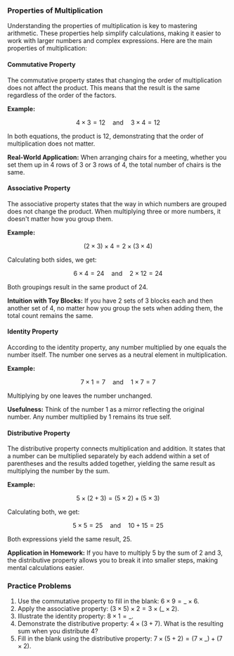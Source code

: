 ### Properties of Multiplication

Understanding the properties of multiplication is key to mastering arithmetic. These properties help simplify calculations, making it easier to work with larger numbers and complex expressions. Here are the main properties of multiplication:

#### Commutative Property

The commutative property states that changing the order of multiplication does not affect the product. This means that the result is the same regardless of the order of the factors.

**Example:**

$$
4 \times 3 = 12\quad \text{and}\quad 3 \times 4 = 12
$$

In both equations, the product is 12, demonstrating that the order of multiplication does not matter.

**Real-World Application:**
When arranging chairs for a meeting, whether you set them up in 4 rows of 3 or 3 rows of 4, the total number of chairs is the same.

#### Associative Property

The associative property states that the way in which numbers are grouped does not change the product. When multiplying three or more numbers, it doesn't matter how you group them.

**Example:**

$$
(2 \times 3) \times 4 = 2 \times (3 \times 4)
$$

Calculating both sides, we get:

$$
6 \times 4 = 24\quad \text{and}\quad 2 \times 12 = 24
$$

Both groupings result in the same product of 24.

**Intuition with Toy Blocks:**
If you have 2 sets of 3 blocks each and then another set of 4, no matter how you group the sets when adding them, the total count remains the same.

#### Identity Property

According to the identity property, any number multiplied by one equals the number itself. The number one serves as a neutral element in multiplication.

**Example:**

$$
7 \times 1 = 7
\quad\text{and}\quad 1 \times 7 = 7
$$

Multiplying by one leaves the number unchanged.

**Usefulness:**
Think of the number 1 as a mirror reflecting the original number. Any number multiplied by 1 remains its true self.

#### Distributive Property

The distributive property connects multiplication and addition. It states that a number can be multiplied separately by each addend within a set of parentheses and the results added together, yielding the same result as multiplying the number by the sum.

**Example:**

$$
5 \times (2 + 3) = (5 \times 2) + (5 \times 3)
$$

Calculating both, we get:

$$
5 \times 5 = 25\quad \text{and}\quad 10 + 15 = 25
$$

Both expressions yield the same result, 25.

**Application in Homework:**
If you have to multiply 5 by the sum of 2 and 3, the distributive property allows you to break it into smaller steps, making mental calculations easier.

### Practice Problems

1. Use the commutative property to fill in the blank: $6 \times 9 = \_ \times 6$.
2. Apply the associative property: $(3 \times 5) \times 2 = 3 \times (\_ \times 2)$.
3. Illustrate the identity property: $8 \times 1 = \_$.
4. Demonstrate the distributive property: $4 \times (3 + 7)$. What is the resulting sum when you distribute 4?
5. Fill in the blank using the distributive property: $7 \times (5 + 2) = (7 \times \_) + (7 \times 2)$. 
